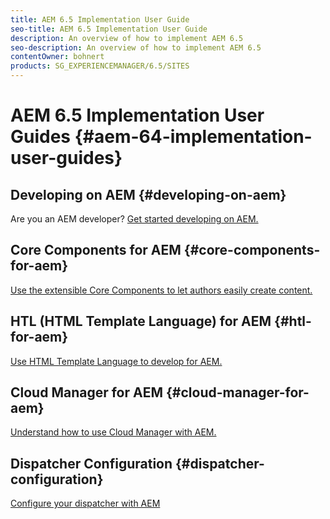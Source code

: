 ```yaml
---
title: AEM 6.5 Implementation User Guide
seo-title: AEM 6.5 Implementation User Guide
description: An overview of how to implement AEM 6.5
seo-description: An overview of how to implement AEM 6.5
contentOwner: bohnert
products: SG_EXPERIENCEMANAGER/6.5/SITES
---
```


# AEM 6.5 Implementation User Guides {#aem-64-implementation-user-guides}

## Developing on AEM {#developing-on-aem}

Are you an AEM developer? [Get started developing on AEM.](/help/sites-developing/home.md)

## Core Components for AEM {#core-components-for-aem}

[Use the extensible Core Components to let authors easily create content.](https://docs.adobe.com/content/help/en/experience-manager-core-components/using/introduction.html)

## HTL (HTML Template Language) for AEM {#htl-for-aem}

[Use HTML Template Language to develop for AEM.](https://docs.adobe.com/content/help/en/experience-manager-htl/using/overview.html)

## Cloud Manager for AEM {#cloud-manager-for-aem}

[Understand how to use Cloud Manager with AEM.](https://docs.adobe.com/content/help/en/experience-manager-cloud-manager/using/introduction-to-cloud-manager.html)

## Dispatcher Configuration {#dispatcher-configuration}

[Configure your dispatcher with AEM](https://docs.adobe.com/content/help/en/experience-manager-dispatcher/using/dispatcher.html)
